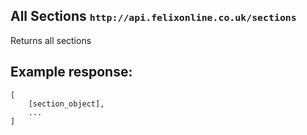 <div class="page-header">
    <h2>All Sections <small><code>http://api.felixonline.co.uk/sections</code></small></h2>
</div>

Returns all sections

## Example response:
    [
        [section_object],
        ...
    ]
